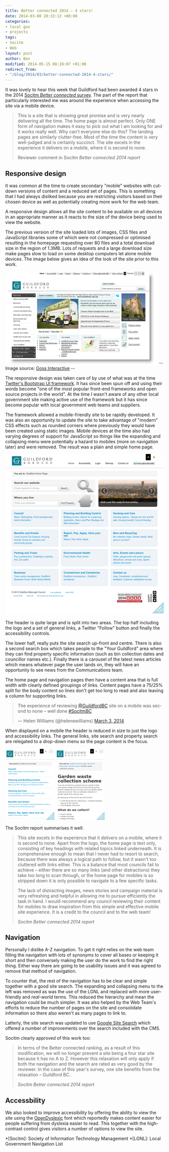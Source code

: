 ```yaml
---
title: Better connected 2014 – 4 stars!
date: 2014-03-08 20:33:13 +00:00
categories:
- local gov
- projects
tags:
- Socitm
- Web
layout: post
author: Ben
modified: 2014-05-15 08:28:07 +01:00
redirect_from:
- "/blog/2014/03/better-connected-2014-4-stars/"
---
```


It was lovely to hear this week that Guildford had been awarded 4 stars in the 2014 [Socitm _Better connected_ survey](https://www.socitm.net/research/socitm-insight/better-connected). The part of the report that particularly interested me was around the experience when accessing the site via a mobile device.

> This is a site that is showing great promise and is very nearly delivering all the time. The home page is almost perfect. Only ONE form of navigation makes it easy to pick out what I am  looking for and it works really well. Why can't everyone else do this? The landing pages are similarly clutter-free. Most of the time the content is very well-judged and is certainly succinct. The site excels in the experience it delivers on a mobile, where it is second to none.
>
> Reviewer comment in <cite title="Socitm Better connected 2014 report">Socitm Better connected 2014 report</cite>

## Responsive design

It was common at the time to create secondary "mobile" websites with cut-down versions of content and a reduced set of pages. This is something that I had always disliked because you are restricting visitors based on their chosen device as well as potentially creating more work for the web team.

A responsive design allows all the site content to be available on all devices in an appropriate manner as it reacts to the size of the device being used to view the website. 

The previous version of the site loaded lots of images, CSS files and JavaScript libraries some of which were not compressed or optimised resulting in the homepage requesting over 80 files and a total download size in the region of 1.3MB. Lots of requests and a large download size make pages slow to load on some desktop computers let alone mobile devices. The image below gives an idea of the look of the site prior to this work.

![A screenshot of the Guildford Borough Council homepage](/content/2014/03/guildfordbc-homepage-pre.png "Guildford Borough Council homepage")
-- Image source: [Goss Interactive](https://www.gossinteractive.com/news/goss-congratulates-guildford-borough-council-for-website-success) --

The responsive design was taken care of by use of what was at the time <a href="http://getbootstrap.com/2.3.2/">Twitter's Bootstrap UI framework</a>. It has since been spun off and using their words become "one of the most popular front-end frameworks and open source projects in the world". At the time I wasn't aware of any other local government site making active use of the framework but it has since become popular with local government web teams and suppliers.

The framework allowed a mobile-friendly site to be rapidly developed. It was also an opportunity to update the site to take advantage of "modern" CSS effects such as rounded corners where previously they would have been created using static images. Mobile devices at the time also had varying degrees of support for JavaScript so things like the expanding and collapsing menu were potentially a hazard to mobiles (more on navigation later) and were removed. The result was a plain and simple home page.

![A screenshot of the Guildford Borough Council homepage](/content/2014/03/guildfordbc-homepage-post.png "Guildford Borough Council homepage")

The header is quite large and is split into two areas. The top half including the logo and a set of general links, a Twitter "Follow" button and finally the accessibility controls.

The lower half, really puts the site search up-front and centre. There is also a second search box which takes people to the "Your Guildford" area where they can find property specific information (such as bin collection dates and councillor names etc.). Finally there is a carousel of the latest news articles which means whatever page the user lands on, they will have an opportunity to see news from the Communications team.

The home page and navigation pages then have a content area that is full width with clearly defined groupings of links. Content pages have a 75/25% split for the body content so lines don't get too long to read and also leaving a column for supporting links.

<blockquote class="twitter-tweet" lang="en"><p>The experience of reviewing <a href="https://twitter.com/GuildfordBC">@GuildfordBC</a> site on a mobile was second to none &#8211; well done <a href="https://twitter.com/search?q=%23SocitmBC&amp;src=hash">#SocitmBC</a></p>
<p>&mdash; Helen Williams (@helenewilliams) <a href="https://twitter.com/helenewilliams/statuses/440435435203207168">March 3, 2014</a></p></blockquote>

<script async src="//platform.twitter.com/widgets.js" charset="utf-8"></script>

When displayed on a mobile the header is reduced in size to just the logo and accessibility links. The general links, site search and property search are relegated to a drop-down menu so the page content is the focus.

![A screenshot of the Guildford Borough Council homepage on a mobile device](/content/2014/03/guildfordbc-homepage-post-mobile.png "Guildford Borough Council homepage on a mobile") ![A screenshot of the Guildford Borough Council content page on a mobile](/content/2014/03/guildfordbc-content-post-mobile.png "Guildford Borough Council content page on a mobile")

The Socitm report summarises it well:

> This site excels in the experience that it delivers on a mobile, where it is second to none. Apart from the logo, the home page is text only, consisting of key headings with related topics linked underneath. It is comprehensive enough to mean that I never had to resort to search, because there was always a logical path to follow, but it wasn't too cluttered with links either. This is a balance that most councils fail to achieve – either there are so many links (and other distractions) they take too long to scan through, or the home page for mobiles is so stripped down it is only possible to navigate to a few specific tasks.
>
> The lack of distracting images, news stories and campaign material is very refreshing and helpful in allowing me to pursue efficiently the task in hand. I would recommend any council reviewing their content for mobiles to draw inspiration from this simple and effective mobile site experience. It is a credit to the council and to the web team!
>
> <cite title="Socitm Better connected 2014 report">Socitm Better connected 2014 report</cite>

## Navigation

Personally I dislike A-Z navigation. To get it right relies on the web team filling the navigation with lots of synonyms to cover all bases or keeping it short and then conversely making the user do the work to find the right thing. Either way there are going to be usability issues and it was agreed to remove that method of navigation.

To counter that, the rest of the navigation has to be clear and simple together with a good site search. The expanding and collapsing menu to the left was removed as was the use of the LGNL and replaced with more user-friendly and <em>real-world</em> terms. This reduced the hierarchy and mean the navigation could be much simpler. It was also helped by the Web Team's efforts to reduce the number of pages on the site and consolidate information so there also weren't as many pages to link to.

Latterly, the site search was updated to use <a href="http://www.google.com/enterprise/search/products/gss.html">Google Site Search</a> which offered a number of improvements over the search included with the CMS.

Socitm clearly approved of this work too:

> In terms of the Better connected ranking, as a result of this modification, we will no longer prevent a site being a four star site because it has no A to Z. However this relaxation will only apply if both the navigation and the search are rated as very good by the reviewer. In the case of this year's survey, one site benefits from the relaxation – Guildford BC.
>
> <cite title="Socitm Better connected 2014 report">Socitm Better connected 2014 report</cite>

## Accessbility

We also looked to improve accessibility by offering the ability to view the site using the <a href="http://opendyslexic.org/">OpenDyslexic</a> font which reportedly makes content easier for people suffering from dyslexia easier to read. This together with the high-contrast control gives visitors a number of options to view the site.

*[Socitm]: Society of Information Technology Management
*[LGNL]: Local Government Navigation List
